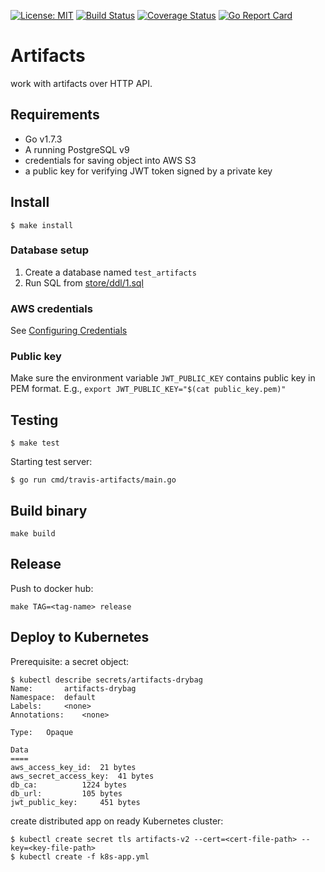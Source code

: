 [![License: MIT](https://img.shields.io/badge/License-MIT-yellow.svg)](https://opensource.org/licenses/MIT)
[![Build Status](https://travis-ci.org/shawnzhu/artifacts-v2.svg?branch=master)](https://travis-ci.org/shawnzhu/artifacts-v2)
[![Coverage Status](https://coveralls.io/repos/github/shawnzhu/artifacts-v2/badge.svg?branch=master)](https://coveralls.io/github/shawnzhu/artifacts-v2?branch=master)
[![Go Report Card](https://goreportcard.com/badge/github.com/shawnzhu/artifacts-v2)](https://goreportcard.com/report/github.com/shawnzhu/artifacts-v2)

# Artifacts

work with artifacts over HTTP API.

## Requirements

* Go v1.7.3
* A running PostgreSQL v9
* credentials for saving object into AWS S3
* a public key for verifying JWT token signed by a private key

## Install

```
$ make install
```

### Database setup

1. Create a database named `test_artifacts`
1. Run SQL from [store/ddl/1.sql](store/ddl/1.sql)

### AWS credentials

See [Configuring Credentials](https://github.com/aws/aws-sdk-go#configuring-credentials)

### Public key

Make sure the environment variable `JWT_PUBLIC_KEY` contains public key in PEM format.
E.g., `export JWT_PUBLIC_KEY="$(cat public_key.pem)"`

## Testing

```
$ make test
```

Starting test server:

```
$ go run cmd/travis-artifacts/main.go
```

## Build binary

```
make build
```

## Release

Push to docker hub:

```
make TAG=<tag-name> release
```

## Deploy to Kubernetes

Prerequisite: a secret object:

```
$ kubectl describe secrets/artifacts-drybag
Name:		artifacts-drybag
Namespace:	default
Labels:		<none>
Annotations:	<none>

Type:	Opaque

Data
====
aws_access_key_id:	21 bytes
aws_secret_access_key:	41 bytes
db_ca:			1224 bytes
db_url:			105 bytes
jwt_public_key:		451 bytes
```

create distributed app on ready Kubernetes cluster:

```
$ kubectl create secret tls artifacts-v2 --cert=<cert-file-path> --key=<key-file-path>
$ kubectl create -f k8s-app.yml
```
